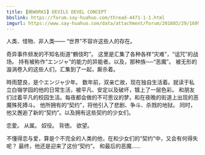 ```yaml
---
title: [暁WORKS] DEVILS DEVEL CONCEPT
bbslink: https://forum.say-huahuo.com/thread-4471-1-1.html
imgurl: https://www.say-huahuo.com/data/attachment/forum/201603/29/160904i3pqp7a9zhz4n837.jpg
---
```


人类、怪物、非人类――
“世界”不容许这些人的存在。

奇异事件频发的不知名街道“鶴伎町”。
这里是汇集了各种各样“灾难”，“诅咒”的战场。
持有被称作“エンジャ”的能力的异能者。以及，那种族──“恶魔”。
被无形的漩涡卷入的这些人们，汇集到了一起，厮杀着。

時雨楚良，是个エンジャ少年。
数年前，双亲亡故，现在独自生活着。就读于私立白嶺学园的他的日常生活，被平凡、安定以及破坏，镀上了一层色彩。
和朋友们过着平凡的校园生活。每夜都会做的不可思议的梦。和在夜晚的街道上出现的恶魔殊死搏斗。
他所拥有的“契约”，将他引入了悲剧、争斗、杀戮的地狱。
同时，他又邂逅了新的“契约”。以及拥有这些契约的少女们。

恋愛。
从属。
奴役。
背徳。
欲望。

不懂得恋与爱，算是个不完全的人类的他，在和少女们的“契约”中，又会有何得失呢？
最终，他还是迎来了这份“契约”。
和最后的恶魔……<!--more-->
